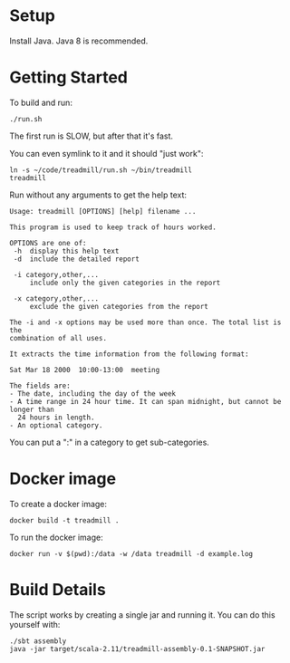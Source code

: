 # Setup

Install Java. Java 8 is recommended.


# Getting Started

To build and run:

    ./run.sh

The first run is SLOW, but after that it's fast.

You can even symlink to it and it should "just work":

    ln -s ~/code/treadmill/run.sh ~/bin/treadmill
    treadmill

Run without any arguments to get the help text:

    Usage: treadmill [OPTIONS] [help] filename ...
    
    This program is used to keep track of hours worked.
    
    OPTIONS are one of:
     -h  display this help text
     -d  include the detailed report
    
     -i category,other,...
         include only the given categories in the report
    
     -x category,other,...
         exclude the given categories from the report
    
    The -i and -x options may be used more than once. The total list is the
    combination of all uses.
    
    It extracts the time information from the following format:
    
    Sat Mar 18 2000  10:00-13:00  meeting
    
    The fields are:
    - The date, including the day of the week
    - A time range in 24 hour time. It can span midnight, but cannot be longer than
      24 hours in length.
    - An optional category.

You can put a ":" in a category to get sub-categories.


# Docker image

To create a docker image:

    docker build -t treadmill .

To run the docker image:

    docker run -v $(pwd):/data -w /data treadmill -d example.log


# Build Details

The script works by creating a single jar and running it. You can do this yourself with:

    ./sbt assembly
    java -jar target/scala-2.11/treadmill-assembly-0.1-SNAPSHOT.jar
